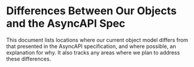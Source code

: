 # Differences Between Our Objects and the AsyncAPI Spec

This document lists locations where our current object model differs from that presented in the AsyncAPI specification, and where possible, an explanation for why.  It also tracks any areas where we plan to address these differences.